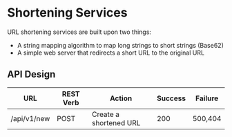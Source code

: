 # Shortening Services 

URL shortening services are built upon two things: 

* A string mapping algorithm to map long strings to short strings (Base62)
* A simple web server that redirects a short URL to the original URL 

## API Design 

|URL|REST Verb|Action|Success|Failure|
|-|-|-|-|-|
|/api/v1/new|POST|Create a shortened URL|200|500,404|


